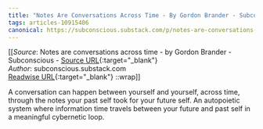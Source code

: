 ```yaml
---
title: "Notes Are Conversations Across Time - By Gordon Brander - Subconscious (226244251)"
tags: articles-10915406
canonical: https://subconscious.substack.com/p/notes-are-conversations-across-time
---
```


[[_Source_: Notes are conversations across time - by Gordon Brander - Subconscious - [Source URL](https://subconscious.substack.com/p/notes-are-conversations-across-time){:target="_blank"}<br>
_Author_: subconscious.substack.com<br>
[Readwise URL](https://readwise.io/open/226244251){:target="_blank"}
::wrap]]

A conversation can happen between yourself and yourself, across time, through the notes your past self took for your future self. An autopoietic system where information time travels between your future and past self in a meaningful cybernetic loop.
